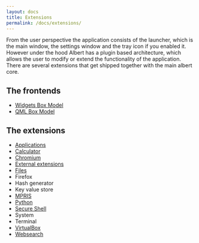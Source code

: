 ```yaml
---
layout: docs
title: Extensions
permalink: /docs/extensions/
---
```


From the user perspective the application consists of the launcher, which is the main window, the settings window and the tray icon if you enabled it. However under the hood Albert has a plugin based architecture, which allows the user to modify or extend the functionality of the application.
There are several extensions that get shipped together with the main albert core.

## The frontends

- [Widgets Box Model](/docs/extensions/widgetboxmodel/)
- [QML Box Model](/docs/extensions/qmlboxmodel/)

## The extensions

- [Applications](/docs/extensions/applications/)
- [Calculator](/docs/extensions/calculator/)
- [Chromium](/docs/extensions/chromium/)
- [External extensions](/docs/extensions/external/)
- [Files](/docs/extensions/files/)
- Firefox
- Hash generator
- Key value store
- [MPRIS](/docs/extensions/mpris/)
- [Python](/docs/extensions/python/)
- [Secure Shell](/docs/extensions/ssh/)
- System
- Terminal
- [VirtualBox](/docs/extensions/virtualbox/)
- [Websearch](/docs/extensions/websearch/)
